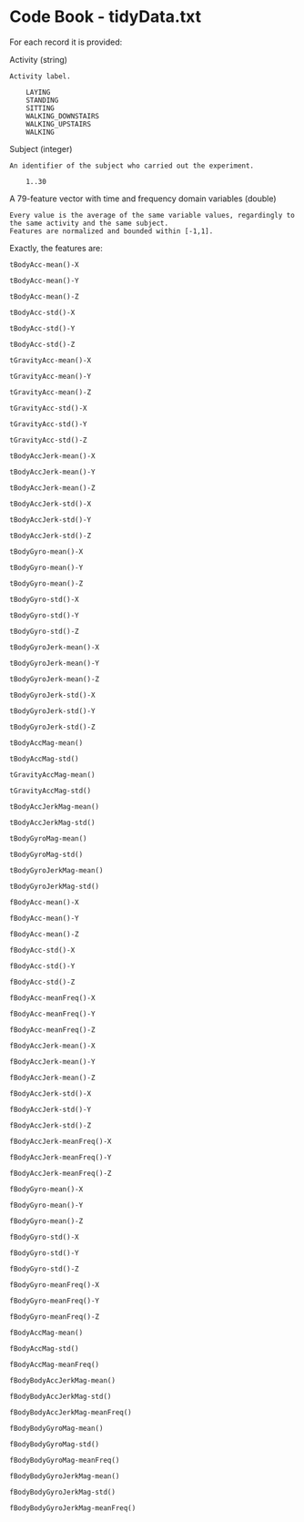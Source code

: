 # Code Book - tidyData.txt

For each record it is provided:

Activity (string) 

    Activity label.
    
        LAYING
        STANDING
        SITTING
        WALKING_DOWNSTAIRS 
        WALKING_UPSTAIRS 
        WALKING
    

Subject (integer)

    An identifier of the subject who carried out the experiment.
    
        1..30

    
A 79-feature vector with time and frequency domain variables (double)

    Every value is the average of the same variable values, regardingly to the same activity and the same subject. 
    Features are normalized and bounded within [-1,1].
    
Exactly, the features are:

    tBodyAcc-mean()-X 

    tBodyAcc-mean()-Y
    
    tBodyAcc-mean()-Z
    
    tBodyAcc-std()-X
    
    tBodyAcc-std()-Y
    
    tBodyAcc-std()-Z
    
    tGravityAcc-mean()-X
    
    tGravityAcc-mean()-Y
    
    tGravityAcc-mean()-Z
    
    tGravityAcc-std()-X
    
    tGravityAcc-std()-Y
    
    tGravityAcc-std()-Z
    
    tBodyAccJerk-mean()-X
    
    tBodyAccJerk-mean()-Y
    
    tBodyAccJerk-mean()-Z
    
    tBodyAccJerk-std()-X
    
    tBodyAccJerk-std()-Y
    
    tBodyAccJerk-std()-Z
    
    tBodyGyro-mean()-X
    
    tBodyGyro-mean()-Y
    
    tBodyGyro-mean()-Z
    
    tBodyGyro-std()-X
    
    tBodyGyro-std()-Y
    
    tBodyGyro-std()-Z
    
    tBodyGyroJerk-mean()-X
    
    tBodyGyroJerk-mean()-Y
    
    tBodyGyroJerk-mean()-Z
    
    tBodyGyroJerk-std()-X
    
    tBodyGyroJerk-std()-Y
    
    tBodyGyroJerk-std()-Z
    
    tBodyAccMag-mean()
    
    tBodyAccMag-std()
    
    tGravityAccMag-mean()
    
    tGravityAccMag-std()
    
    tBodyAccJerkMag-mean()
    
    tBodyAccJerkMag-std()
    
    tBodyGyroMag-mean()
    
    tBodyGyroMag-std()
    
    tBodyGyroJerkMag-mean()
    
    tBodyGyroJerkMag-std()
    
    fBodyAcc-mean()-X
    
    fBodyAcc-mean()-Y
    
    fBodyAcc-mean()-Z
    
    fBodyAcc-std()-X
    
    fBodyAcc-std()-Y
    
    fBodyAcc-std()-Z
    
    fBodyAcc-meanFreq()-X
    
    fBodyAcc-meanFreq()-Y
    
    fBodyAcc-meanFreq()-Z
    
    fBodyAccJerk-mean()-X
    
    fBodyAccJerk-mean()-Y
    
    fBodyAccJerk-mean()-Z
    
    fBodyAccJerk-std()-X
    
    fBodyAccJerk-std()-Y
    
    fBodyAccJerk-std()-Z
    
    fBodyAccJerk-meanFreq()-X
    
    fBodyAccJerk-meanFreq()-Y
    
    fBodyAccJerk-meanFreq()-Z
    
    fBodyGyro-mean()-X
    
    fBodyGyro-mean()-Y
    
    fBodyGyro-mean()-Z            
    
    fBodyGyro-std()-X
    
    fBodyGyro-std()-Y
    
    fBodyGyro-std()-Z              
    
    fBodyGyro-meanFreq()-X
    
    fBodyGyro-meanFreq()-Y
    
    fBodyGyro-meanFreq()-Z
    
    fBodyAccMag-mean()
    
    fBodyAccMag-std()
    
    fBodyAccMag-meanFreq()
    
    fBodyBodyAccJerkMag-mean()
    
    fBodyBodyAccJerkMag-std()
    
    fBodyBodyAccJerkMag-meanFreq()
    
    fBodyBodyGyroMag-mean()
    
    fBodyBodyGyroMag-std()
    
    fBodyBodyGyroMag-meanFreq()
    
    fBodyBodyGyroJerkMag-mean()
    
    fBodyBodyGyroJerkMag-std()
    
    fBodyBodyGyroJerkMag-meanFreq()
